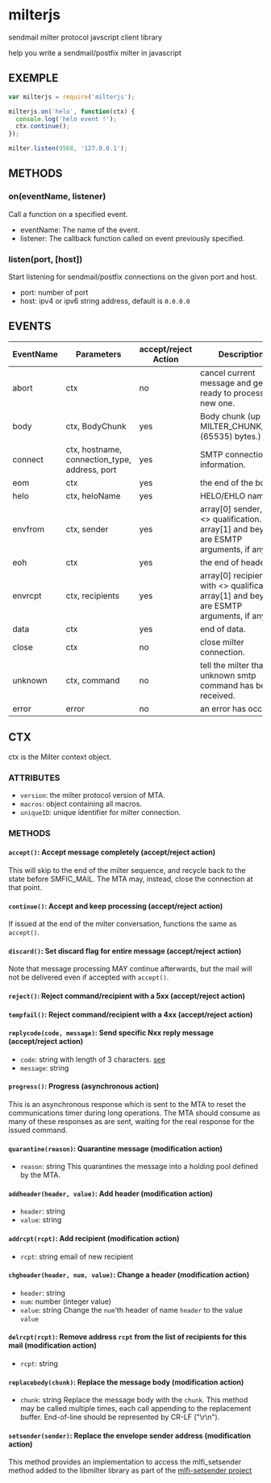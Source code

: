 # milterjs
sendmail milter protocol javscript client library

help you write a sendmail/postfix milter in javascript

## EXEMPLE
```javascript
var milterjs = require('milterjs');

milterjs.on('helo', function(ctx) {
  console.log('helo event !');
  ctx.continue();
});

milter.listen(9568, '127.0.0.1');
```

## METHODS
### on(eventName, listener)
Call a function on a specified event.

* eventName: The name of the event.
* listener: The callback function called on event previously specified.
### listen(port, [host])
Start listening for sendmail/postfix connections on the given port and host.

* port: number of port
* host: ipv4 or ipv6 string address, default is `0.0.0.0`

## EVENTS
| EventName | Parameters | accept/reject Action | Description |
| --------- | ---------- | -------------------- | ----------- |
| abort | ctx | no | cancel current message and get ready to process a new one. |
| body | ctx, BodyChunk | yes | Body chunk (up to MILTER_CHUNK_SIZE (65535) bytes.)
| connect | ctx, hostname, connection_type, address, port | yes | SMTP connection information. |
| eom | ctx | yes | the end of the body. |
| helo | ctx, heloName | yes | HELO/EHLO name |
| envfrom | ctx, sender | yes | array[0] sender, with <> qualification. array[1] and beyond are ESMTP arguments, if any. |
| eoh | ctx | yes | the end of headers. |
| envrcpt | ctx, recipients | yes | array[0] recipient, with <> qualification. array[1] and beyond are ESMTP arguments, if any. |
| data | ctx | yes | end of data. |
| close | ctx | no | close milter connection. |
| unknown | ctx, command | no | tell the milter that an unknown smtp command has been received. |
| error | error | no | an error has occur. |

## CTX
ctx is the Milter context object.
### ATTRIBUTES
* `version`: the milter protocol version of MTA.
* `macros`: object containing all macros.
* `uniqueID`: unique identifier for milter connection.
### METHODS
#### `accept()`: Accept message completely (accept/reject action)
This will skip to the end of the milter sequence, and recycle back to
the state before SMFIC_MAIL.  The MTA may, instead, close the connection
at that point.
#### `continue()`: Accept and keep processing (accept/reject action)
If issued at the end of the milter conversation, functions the same as `accept()`.
#### `discard()`: Set discard flag for entire message (accept/reject action)
Note that message processing MAY continue afterwards, but the mail will
not be delivered even if accepted with `accept()`.
#### `reject()`: Reject command/recipient with a 5xx (accept/reject action)
#### `tempfail()`: Reject command/recipient with a 4xx (accept/reject action)
#### `replycode(code, message)`: Send specific Nxx reply message (accept/reject action)
  * `code`: string with length of 3 characters. [see](https://tools.ietf.org/html/rfc5321#page-48)
  * `message`: string
#### `progress()`: Progress (asynchronous action)
This is an asynchronous response which is sent to the MTA to reset the
communications timer during long operations.  The MTA should consume
as many of these responses as are sent, waiting for the real response
for the issued command.
#### `quarantine(reason)`: Quarantine message (modification action)
  * `reason`: string
This quarantines the message into a holding pool defined by the MTA.
#### `addheader(header, value)`: Add header (modification action)
  * `header`: string
  * `value`: string
#### `addrcpt(rcpt)`: Add recipient (modification action)
  * `rcpt`: string email of new recipient
#### `chgheader(header, num, value)`: Change a header (modification action)
  * `header`: string
  * `num`: number (integer value)
  * `value`: string
Change the `num`'th header of name `header` to the value `value`
#### `delrcpt(rcpt)`: Remove address `rcpt` from the list of recipients for this mail (modification action)
  * `rcpt`: string
#### `replacebody(chunk)`: Replace the message body (modification action)
  * `chunk`: string
Replace the message body with the `chunk`. This method may be called multiple times, each call appending to the replacement buffer.
End-of-line should be represented by CR-LF ("\r\n").
#### `setsender(sender)`: Replace the envelope sender address (modification action)
This method provides an implementation to access the mlfi_setsender method added to the libmilter library as part of the [mlfi-setsender project](http://www.sourceforge.net/projects/mlfi-setsender)
